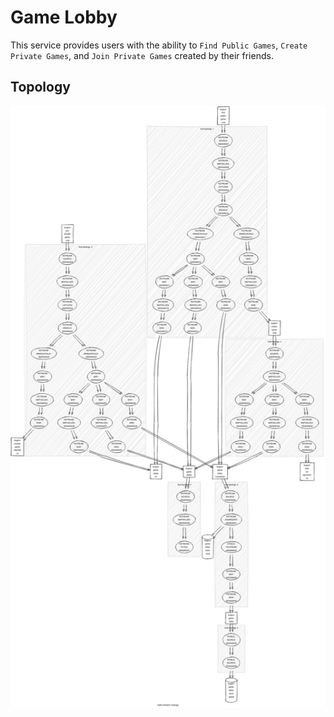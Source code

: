 # Game Lobby

This service provides users with the ability to `Find Public Games`, `Create Private Games`, and `Join Private Games` created by their friends.

## Topology

![streams topology](topo.jpg)
